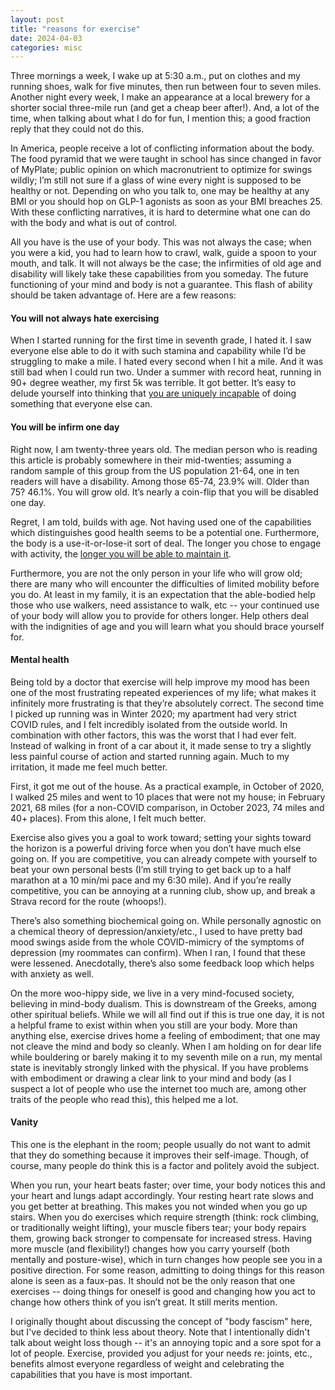 ```yaml
---
layout: post
title: "reasons for exercise"
date: 2024-04-03
categories: misc
---
```


Three mornings a week, I wake up at 5:30 a.m., put on clothes and my running shoes, walk for five minutes, then run between four to seven miles. Another night every week, I make an appearance at a local brewery for a shorter social three-mile run (and get a cheap beer after!). And, a lot of the time, when talking about what I do for fun, I mention this; a good fraction reply that they could not do this. 

In America, people receive a lot of conflicting information about the body. The food pyramid that we were taught in school has since changed in favor of MyPlate; public opinion on which macronutrient to optimize for swings wildly; I’m still not sure if a glass of wine every night is supposed to be healthy or not. Depending on who you talk to, one may be healthy at any BMI or you should hop on GLP-1 agonists as soon as your BMI breaches 25. With these conflicting narratives, it is hard to determine what one can do with the body and what is out of control.

All you have is the use of your body. This was not always the case; when you were a kid, you had to learn how to crawl, walk, guide a spoon to your mouth, and talk. It will not always be the case; the infirmities of old age and disability will likely take these capabilities from you someday. The future functioning of your mind and body is not a guarantee. This flash of ability should be taken advantage of. Here are a few reasons:

#### You will not always hate exercising

When I started running for the first time in seventh grade, I hated it. I saw everyone else able to do it with such stamina and capability while I’d be struggling to make a mile. I hated every second when I hit a mile. And it was still bad when I could run two. Under a summer with record heat, running in 90+ degree weather, my first 5k was terrible. It got better. It’s easy to delude yourself into thinking that [you are uniquely incapable](https://dynomight.net/2021/01/25/how-to-run-without-all-the-agonizing-pain/) of doing something that everyone else can. 

#### You will be infirm one day

Right now, I am twenty-three years old. The median person who is reading this article is probably somewhere in their mid-twenties; assuming a random sample of this group from the US population 21-64, one in ten readers will have a disability. Among those 65-74, 23.9% will. Older than 75? 46.1%. You will grow old. It’s nearly a coin-flip that you will be disabled one day.

Regret, I am told, builds with age. Not having used one of the capabilities which distinguishes good health seems to be a potential one. Furthermore, the body is a use-it-or-lose-it sort of deal. The longer you chose to engage with activity, the [longer you will be able to maintain it](https://sci-hub.ru/10.1001/archinte.161.19.2309).

Furthermore, you are not the only person in your life who will grow old; there are many who will encounter the difficulties of limited mobility before you do. At least in my family, it is an expectation that the able-bodied help those who use walkers, need assistance to walk, etc -- your continued use of your body will allow you to provide for others longer. Help others deal with the indignities of age and you will learn what you should brace yourself for.

#### Mental health

Being told by a doctor that exercise will help improve my mood has been one of the most frustrating repeated experiences of my life; what makes it infinitely more frustrating is that they’re absolutely correct. The second time I picked up running was in Winter 2020; my apartment had very strict COVID rules, and I felt incredibly isolated from the outside world. In combination with other factors, this was the worst that I had ever felt. Instead of walking in front of a car about it, it made sense to try a slightly less painful course of action and started running again. Much to my irritation, it made me feel much better.

First, it got me out of the house. As a practical example, in October of 2020, I walked 25 miles and went to 10 places that were not my house; in February 2021, 68 miles (for a non-COVID comparison, in October 2023, 74 miles and 40+ places). From this alone, I felt much better.

Exercise also gives you a goal to work toward; setting your sights toward the horizon is a powerful driving force when you don’t have much else going on. If you are competitive, you can already compete with yourself to beat your own personal bests (I’m still trying to get back up to a half marathon at a 10 min/mi pace and my 6:30 mile). And if you’re really competitive, you can be annoying at a running club, show up, and break a Strava record for the route (whoops!).

There’s also something biochemical going on. While personally agnostic on a chemical theory of depression/anxiety/etc., I used to have pretty bad mood swings aside from the whole COVID-mimicry of the symptoms of depression (my roommates can confirm). When I ran, I found that these were lessened. Anecdotally, there’s also some feedback loop which helps with anxiety as well.

On the more woo-hippy side, we live in a very mind-focused society, believing in mind-body dualism. This is downstream of the Greeks, among other spiritual beliefs. While we will all find out if this is true one day, it is not a helpful frame to exist within when you still are your body. More than anything else, exercise drives home a feeling of embodiment; that one may not cleave the mind and body so cleanly. When I am holding on for dear life while bouldering or barely making it to my seventh mile on a run, my mental state is inevitably strongly linked with the physical. If you have problems with embodiment or drawing a clear link to your mind and body (as I suspect a lot of people who use the internet too much are, among other traits of the people who read this), this helped me a lot.

#### Vanity

This one is the elephant in the room; people usually do not want to admit that they do something because it improves their self-image. Though, of course, many people do think this is a factor and politely avoid the subject. 

When you run, your heart beats faster; over time, your body notices this and your heart and lungs adapt accordingly. Your resting heart rate slows and you get better at breathing. This makes you not winded when you go up stairs. When you do exercises which require strength (think: rock climbing, or traditionally weight lifting), your muscle fibers tear; your body repairs them, growing back stronger to compensate for increased stress. Having more muscle (and flexibility!) changes how you carry yourself (both mentally and posture-wise), which in turn changes how people see you in a positive direction. For some reason, admitting to doing things for this reason alone is seen as a faux-pas. It should not be the only reason that one exercises -- doing things for oneself is good and changing how you act to change how others think of you isn’t great. It still merits mention.

I originally thought about discussing the concept of "body fascism" here, but I've decided to think less about theory. Note that I intentionally didn't talk about weight loss though -- it's an annoying topic and a sore spot for a lot of people. Exercise, provided you adjust for your needs re: joints, etc., benefits almost everyone regardless of weight and celebrating the capabilities that you have is most important.
